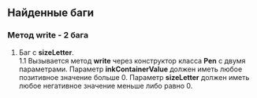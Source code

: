 Найденные баги
-----------------
### Метод write - 2 бага
1. Баг с **sizeLetter**.<br/>
    1.1 Вызывается метод **write** через конструктор класса **Pen** с двумя параметрами. Параметр **inkContainerValue** должен иметь любое      позитивное значение больше 0. Параметр **sizeLetter** должен иметь любое негативное значение меньше либо равно 0. 
